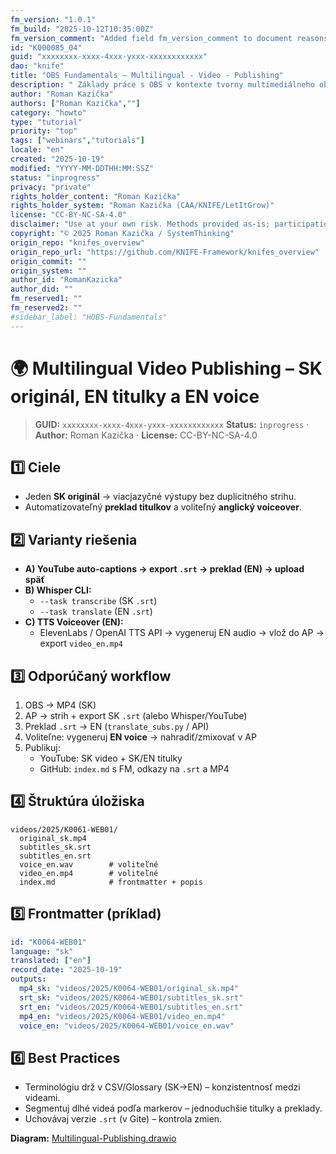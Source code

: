 ```yaml
---
fm_version: "1.0.1"
fm_build: "2025-10-12T10:35:00Z"
fm_version_comment: "Added field fm_version_comment to document reasons for FM updates"
id: "K000085_04"
guid: "xxxxxxxx-xxxx-4xxx-yxxx-xxxxxxxxxxxx"
dao: "knife"
title: "OBS Fundamentals – Multilingual - Video - Publishing"
description: " Základy práce s OBS v kontexte tvorny multimediálneho obsahu"
author: "Roman Kazička"
authors: ["Roman Kazička",""]
category: "howto"
type: "tutorial"
priority: "top"
tags: ["webinars","tutorials"]
locale: "en"
created: "2025-10-19"
modified: "YYYY-MM-DDTHH:MM:SSZ"
status: "inprogress"
privacy: "private"
rights_holder_content: "Roman Kazička"
rights_holder_system: "Roman Kazička (CAA/KNIFE/LetItGrow)"
license: "CC-BY-NC-SA-4.0"
disclaimer: "Use at your own risk. Methods provided as-is; participation is voluntary and context-aware."
copyright: "© 2025 Roman Kazička / SystemThinking"
origin_repo: "knifes_overview"
origin_repo_url: "https://github.com/KNIFE-Framework/knifes_overview"
origin_commit: ""
origin_system: ""
author_id: "RomanKazicka"
author_did: ""
fm_reserved1: ""
fm_reserved2: ""
#sidebar_label: "HOBS-Fundamentals"
---
```

# 🌍 Multilingual Video Publishing – SK originál, EN titulky a EN voice

<!-- fm-visible: start -->
> **GUID:** `xxxxxxxx-xxxx-4xxx-yxxx-xxxxxxxxxxxx`
> **Status:** `inprogress` · **Author:** Roman Kazička · **License:** CC-BY-NC-SA-4.0
<!-- fm-visible: end -->

## 1️⃣ Ciele
- Jeden **SK originál** → viacjazyčné výstupy bez duplicitného strihu.
- Automatizovateľný **preklad titulkov** a voliteľný **anglický voiceover**.

## 2️⃣ Varianty riešenia
- **A) YouTube auto-captions → export `.srt` → preklad (EN) → upload späť**
- **B) Whisper CLI:** 
  - `--task transcribe` (SK `.srt`)
  - `--task translate` (EN `.srt`)
- **C) TTS Voiceover (EN):**
  - ElevenLabs / OpenAI TTS API → vygeneruj EN audio → vlož do AP → export `video_en.mp4`

## 3️⃣ Odporúčaný workflow
1. OBS → MP4 (SK)
2. AP → strih + export SK `.srt` (alebo Whisper/YouTube)
3. Preklad `.srt` → EN (`translate_subs.py` / API)
4. Voliteľne: vygeneruj **EN voice** → nahradiť/zmixovať v AP
5. Publikuj:
   - YouTube: SK video + SK/EN titulky
   - GitHub: `index.md` s FM, odkazy na `.srt` a MP4

## 4️⃣ Štruktúra úložiska
```
videos/2025/K0061-WEB01/
  original_sk.mp4
  subtitles_sk.srt
  subtitles_en.srt
  voice_en.wav        # voliteľné
  video_en.mp4        # voliteľné
  index.md            # frontmatter + popis
```

## 5️⃣ Frontmatter (príklad)
```yaml
id: "K0064-WEB01"
language: "sk"
translated: ["en"]
record_date: "2025-10-19"
outputs:
  mp4_sk: "videos/2025/K0064-WEB01/original_sk.mp4"
  srt_sk: "videos/2025/K0064-WEB01/subtitles_sk.srt"
  srt_en: "videos/2025/K0064-WEB01/subtitles_en.srt"
  mp4_en: "videos/2025/K0064-WEB01/video_en.mp4"
  voice_en: "videos/2025/K0064-WEB01/voice_en.wav"
```

## 6️⃣ Best Practices
- Terminológiu drž v CSV/Glossary (SK→EN) – konzistentnosť medzi videami.
- Segmentuj dlhé videá podľa markerov – jednoduchšie titulky a preklady.
- Uchovávaj verzie `.srt` (v Gite) – kontrola zmien.

**Diagram:** [Multilingual-Publishing.drawio](./Multilingual-Publishing.drawio)
